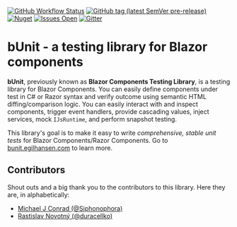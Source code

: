 [![GitHub Workflow Status](https://img.shields.io/github/workflow/status/egil/bunit/CI?logo=github&style=flat-square)](https://github.com/egil/bunit/actions?query=workflow%3ACI)
[![GitHub tag (latest SemVer pre-release)](https://img.shields.io/github/v/tag/egil/bunit?include_prereleases&logo=github&style=flat-square)](https://github.com/egil/bunit/releases)
[![Nuget](https://img.shields.io/nuget/dt/bunit?logo=nuget&style=flat-square)](https://www.nuget.org/packages/bunit/)
[![Issues Open](https://img.shields.io/github/issues/egil/bunit.svg?style=flat-square&logo=github&style=flat-square)](https://github.com/egil/bunit/issues)
[![Gitter](https://img.shields.io/gitter/room/bunit/community?logo=gitter&style=flat-square)](https://gitter.im/bunit/community?utm_source=badge&utm_medium=badge&utm_campaign=pr-badge)

# bUnit - a testing library for Blazor components

**bUnit**, previously known as **Blazor Components Testing Library**, is a testing library for Blazor Components. You can easily define components under test in C# or Razor syntax and verify outcome using semantic HTML diffing/comparison logic. You can easily interact with and inspect components, trigger event handlers, provide cascading values, inject services, mock `IJsRuntime`, and perform snapshot testing.

This library's goal is to make it easy to write _comprehensive, stable unit tests_ for Blazor Components/Razor Components. Go to [bunit.egilhansen.com](https://bunit.egilhansen.com) to learn more.

## Contributors

Shout outs and a big thank you to the contributors to this library. Here they are, in alphabetically:

- [Michael J Conrad (@Siphonophora)](https://github.com/Siphonophora)
- [Rastislav Novotný (@duracellko)](https://github.com/duracellko)
